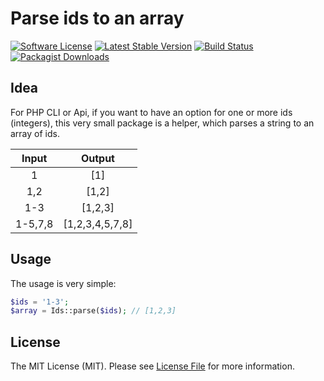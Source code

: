 # Parse ids to an array 

[![Software License](https://img.shields.io/badge/license-MIT-blue.svg?style=flat-square)](LICENSE.md)
[![Latest Stable Version](https://img.shields.io/badge/Version-stable-blue.svg?format=flat-square)](https://packagist.org/packages/ottosmops/ids)
[![Build Status](https://travis-ci.com/ottosmops/ids.svg?branch=master)](https://travis-ci.com/ottosmops/ids)
[![Packagist Downloads](https://img.shields.io/packagist/dt/ottosmops/ids.svg?style=flat-square)](https://packagist.org/packages/ottosmops/ids)


## Idea
For PHP CLI or Api, if you want to have an option for one or more ids (integers), this very small package is a helper, which parses a string to an array of ids.

| Input | Output |
|:----:|:----:|
|1|[1]|
|1,2|[1,2]|
|1-3 | [1,2,3] |
| 1-5,7,8 | [1,2,3,4,5,7,8] |

## Usage
The usage is very simple:

```php 
$ids = '1-3';
$array = Ids::parse($ids); // [1,2,3]
```

## License

The MIT License (MIT). Please see [License File](LICENSE.md) for more information.

